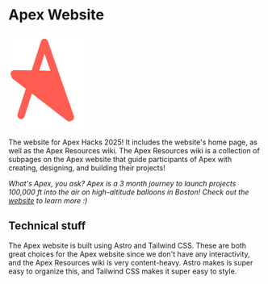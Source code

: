 # Apex Website

![](public/logo.png)

The website for Apex Hacks 2025! It includes the website's home page, as well as
the Apex Resources wiki. The Apex Resources wiki is a collection of subpages on
the Apex website that guide participants of Apex with creating, designing, and
building their projects!

_What's Apex, you ask? Apex is a 3 month journey to launch projects 100,000 ft
into the air on high-altitude balloons in Boston! Check out the
[website](https://apexhacks.org) to learn more :)_

## Technical stuff

The Apex website is built using Astro and Tailwind CSS. These are both great
choices for the Apex website since we don't have any interactivity, and the Apex
Resources wiki is very content-heavy. Astro makes is super easy to organize
this, and Tailwind CSS makes it super easy to style.
